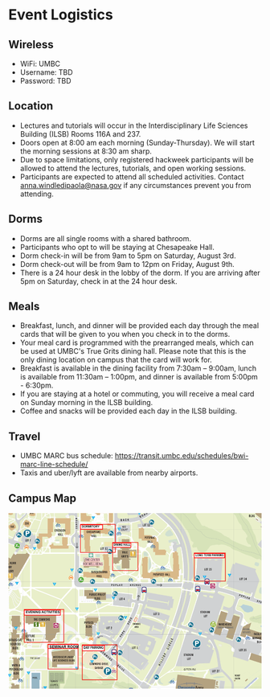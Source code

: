 # Event Logistics

## Wireless

* WiFi: UMBC
* Username: TBD
* Password: TBD

## Location

* Lectures and tutorials will occur in the Interdisciplinary Life Sciences Building (ILSB) Rooms 116A and 237.
* Doors open at 8:00 am each morning (Sunday-Thursday). We will start the morning
  sessions at 8:30 am sharp.
* Due to space limitations, only registered hackweek participants will be allowed
  to attend the lectures, tutorials, and open working sessions.
* Participants are expected to attend all scheduled activities. Contact
  [anna.windledipaola@nasa.gov](mailto://anna.windledipaola@nasa.gov) if any circumstances prevent you from attending.

## Dorms

* Dorms are all single rooms with a shared bathroom. 
* Participants who opt to will be staying at Chesapeake Hall.
* Dorm check-in will be from 9am to 5pm on Saturday, August 3rd.
* Dorm check-out will be from 9am to 12pm on Friday, August 9th.
* There is a 24 hour desk in the lobby of the dorm. If you are arriving after 5pm on Saturday, check in at the 24 hour desk. 

## Meals

* Breakfast, lunch, and dinner will be provided each day through the meal cards that will
  be given to you when you check in to the dorms.
* Your meal card is programmed with the prearranged meals,
  which can be used at UMBC's True Grits dining hall. Please note that this is the
  only dining location on campus that the card will work for.
* Breakfast is available in the dining facility from 7:30am – 9:00am, lunch is available from 11:30am – 1:00pm,
  and dinner is available from 5:00pm - 6:30pm.
* If you are staying at a hotel or commuting, you will receive a meal card on Sunday morning in the ILSB building.
* Coffee and snacks will be provided each day in the ILSB building. 

## Travel

* UMBC MARC bus schedule: https://transit.umbc.edu/schedules/bwi-marc-line-schedule/
* Taxis and uber/lyft are available from nearby airports.

## Campus Map
![campus_map](img/UMBC_campus_map.png)

